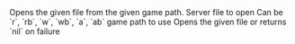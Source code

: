 <function name="Open" parent="filesystem" type="libraryfunc">
	<description>
		Opens the given file from the given game path.
	</description>
	<realm>Server</realm>
	<args>
		<arg name="fileName" type="string">file to open</arg>
		<arg name="fileMode" type="string">Can be `r`, `rb`, `w`, `wb`, `a`, `ab`</arg>
		<arg name="gamePath" type="string" default="GAME">game path to use</arg>
	</args>
	<rets>
		<ret name="file" type="File">Opens the given file or returns `nil` on failure</ret>
	</rets>
</function>